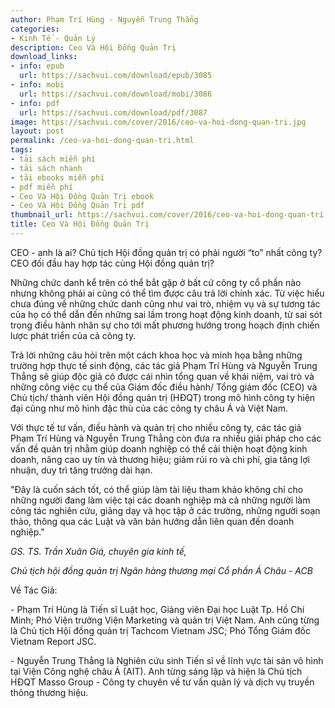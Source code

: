 ```yaml
---
author: Phạm Trí Hùng - Nguyễn Trung Thẳng
categories:
- Kinh Tế - Quản Lý
description: Ceo Và Hội Đồng Quản Trị
download_links:
- info: epub
  url: https://sachvui.com/download/epub/3085
- info: mobi
  url: https://sachvui.com/download/mobi/3086
- info: pdf
  url: https://sachvui.com/download/pdf/3087
image: https://sachvui.com/cover/2016/ceo-va-hoi-dong-quan-tri.jpg
layout: post
permalink: /ceo-va-hoi-dong-quan-tri.html
tags:
- tải sách miễn phí
- tải sách nhanh
- tải ebooks miễn phí
- pdf miễn phí
- Ceo Và Hội Đồng Quản Trị ebook
- Ceo Và Hội Đồng Quản Trị pdf
thumbnail_url: https://sachvui.com/cover/2016/ceo-va-hoi-dong-quan-tri.jpg
title: Ceo Và Hội Đồng Quản Trị
---
```


 <div class="item-desc text-justify"> <p>CEO - anh là ai? Chủ tịch Hội đồng quản trị có phải người “to” nhất công ty? CEO đối đầu hay hợp tác cùng Hội đồng quản trị?</p><p>Những chức danh kể trên có thể bắt gặp ở bất cứ công ty cổ phần nào nhưng không phải ai cũng có thể tìm được câu trả lời chính xác. Từ việc hiểu chưa đúng về những chức danh cũng như vai trò, nhiệm vụ và sự tương tác của họ có thể dẫn đến những sai lầm trong hoạt động kinh doanh, từ sai sót trong điều hành nhân sự cho tới mất phương hướng trong hoạch định chiến lược phát triển của cả công ty.</p><p>Trả lời những câu hỏi trên một cách khoa học và minh họa bằng những trường hợp thực tế sinh động, các tác giả Phạm Trí Hùng và Nguyễn Trung Thẳng sẽ giúp độc giả có được cái nhìn tổng quan về khái niệm, vai trò và những công việc cụ thể của Giám đốc điều hành/ Tổng giám đốc (CEO) và Chủ tịch/ thành viên Hội đồng quản trị (HĐQT) trong mô hình công ty hiện đại cũng như mô hình đặc thù của các công ty châu Á và Việt Nam.</p><p>Với thực tế tư vấn, điều hành và quản trị cho nhiều công ty, các tác giả Phạm Trí Hùng và Nguyễn Trung Thẳng còn đưa ra nhiều giải pháp cho các vấn đề quản trị nhằm giúp doanh nghiệp có thể cải thiện hoạt động kinh doanh, nâng cao uy tín và thương hiệu; giảm rủi ro và chi phí, gia tăng lợi nhuận, duy trì tăng trưởng dài hạn.</p><p>"Đây là cuốn sách tốt, có thể giúp làm tài liệu tham khảo không chỉ cho những người đang làm việc tại các doanh nghiệp mà cả những người làm công tác nghiên cứu, giảng dạy và học tập ở các trường, những người soạn thảo, thông qua các Luật và văn bản hướng dẫn liên quan đến doanh nghiệp."</p><p><em>GS. TS. Trần Xuân Giá, chuyên gia kinh tế,</em></p><p><em>Chủ tịch hội đồng quản trị Ngân hàng thương mại Cổ phần Á Châu - ACB</em></p><p>Về Tác Giả:</p><p>- Phạm Trí Hùng là Tiến sĩ Luật học, Giảng viên Đại học Luật Tp. Hồ Chí Minh; Phó Viện trưởng Viện Marketing và quản trị Việt Nam. Anh cũng từng là Chủ tịch Hội đồng quản trị Tachcom Vietnam JSC; Phó Tổng Giám đốc Vietnam Report JSC.</p><p>- Nguyễn Trung Thẳng là Nghiên cứu sinh Tiến sĩ về lĩnh vực tài sản vô hình tại Viện Công nghệ châu Á (AIT). Anh từng sáng lập và hiện là Chủ tịch HĐQT Masso Group - Công ty chuyên về tư vấn quản lý và dịch vụ truyền thông thương hiệu.</p> </div>